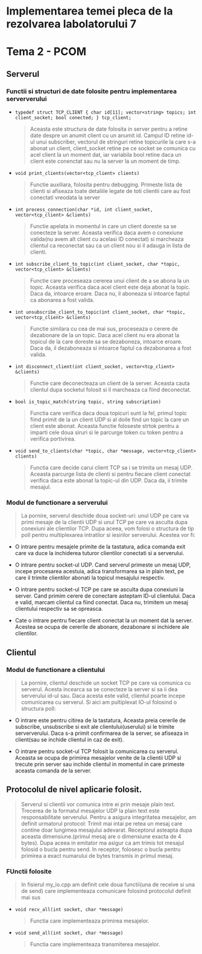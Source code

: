 # Implementarea temei pleca de la rezolvarea labolatorului 7
# Tema 2 - PCOM

## Serverul

### Functii si structuri de date folosite pentru implementarea serververului

 - `typedef struct TCP_CLIENT
{
    char id[11];
    vector<string> topics;
    int client_socket;
    bool conected;
} tcp_client;`

    > Aceasta este structura de date folosita in server pentru a retine date despre un anumit client cu un anumit id. Campul ID retine id-ul unui subscriber, vectorul de stringuri retine topicurile la care s-a abonat un client, client_socket retine pe ce socket se comunica cu acel client la un moment dat, iar variabila bool retine daca un client este conenctat sau nu la server la un moment de timp.

- `void print_clients(vector<tcp_client> clients)`

    > Functie auxiliara, folosita pentru debugging. Primeste lista de clienti si afiseaza toate detaliile legate de toti clientii care au fost conectati vreodata  la server

- `int process_connection(char *id, int client_socket, vector<tcp_client> &clients)`

    > Functie apelata in momentul in care un client doreste sa se conecteze la server. Aceasta verifica daca avem o conexiune valida(nu avem alt client cu acelasi ID conectat) si marcheaza clientul ca reconectat sau ca  un client nou si il adauga in lista de clienti.

- `int subscribe_client_to_topic(int client_socket, char *topic, vector<tcp_client> &clients)`

    > Functie care proceseaza cererea unui client de a se abona la un topic. Aceasta verifica daca acel client este deja abonat la topic. Daca da, intoarce eroare. Daca nu, il aboneaza si intoarce faptul ca abonarea a fost valida.

- `int unsubscribe_client_to_topic(int client_socket, char *topic, vector<tcp_client> &clients)`

    > Functie similara cu cea de mai sus, proceseaza o cerere de dezabonare de la un topic. Daca acel client nu era abonat la topicul de la care doreste sa se dezaboneza, intoarce eroare. Daca da, il dezaboneaza si intoarce faptul ca dezabonarea a fost valida.

- `int disconnect_client(int client_socket, vector<tcp_client> &clients)`

    > Functie care deconecteaza un client de la server. Aceasta cauta clientul dupa socketul folosit si il marcheaza ca fiind deconectat.

- `bool is_topic_match(string topic, string subscription)`

    > Functia care verifica daca doua topicuri sunt la fel, primul topic fiind primit de la un client UDP si al doile find un topic la care un client este abonat. Aceasta functie foloseste strtok pentru a imparti cele doua siruri si le parcurge token cu token pentru a verifica portivirea.

- `void send_to_clients(char *topic, char *message, vector<tcp_client> clients)`

    > Functia care decide carui client TCP sa i se trimita un mesaj UDP. Aceasta parcurge lista de clienti si pentru fiecare client conectat verifica daca este abonat la topic-ul din UDP. Daca da, ii trimite mesajul.

### Modul de functionare a serverului

> La pornire, serverul deschide doua socket-uri: unul UDP pe care va primi mesaje de la clientii UDP si unul TCP pe care va asculta dupa conexiuni ale clientilor TCP. Dupa aceea, vom folosi o structura de tip poll pentru multiplexarea intratilor si iesirilor serverului. Acestea vor fi:

- O intrare pentru mesajele primite de la tastatura, adica comanda exit care va duce la inchiderea tuturor clientilor conectati si a serverului.

- O intrare pentru socket-ul UDP. Cand serverul primeste un mesaj UDP, incepe procesarea acestuia, adica transformarea sa in plain text, pe care il trimite clientilor abonati la topicul mesajului respectiv.

- O intrare pentru socket-ul TCP pe care se asculta dupa conexiuni la server. Cand primim cerere de conectare asteptam ID-ul clientului. Daca e valid, marcam clientul ca fiind conectat. Daca nu, trimitem un mesaj clientului respectiv sa se opreasca.

- Cate o intrare pentru fiecare client conectat la un moment dat la server. Acestea se ocupa de cererile de abonare, dezabonare si inchidere ale clientilor.

## Clientul

### Modul de functionare a clientului

> La pornire, clientul deschide un socket TCP pe care va comunica cu serverul. Acesta incearca sa se conecteze la server si sa ii dea serverului id-ul sau. Daca acesta este valid, clientul poarte incepe comunicarea cu serverul. Si aici am pultiplexat IO-ul folosind o structura poll:

- O intrare este pentru citirea de la tastatura, Aceasta preia cererile de subscribe, unsubscribe si exit ale clientului(userului) si le trimite serververului. Daca s-a primit confirmarea de la server, se afiseaza in client(sau se inchide clientul in caz de exit).

- O intrare pentru socket-ul TCP folosit la comunicarea cu serverul. Aceasta se ocupa de primirea mesajelor venite de la clientii UDP si trecute prin server sau inchide clientul in momentul in care primeste aceasta comanda de la server.

## Protocolul de nivel aplicarie folosit.

> Serverul si clientii vor comunica intre ei prin mesaje plain text. Trecerea de la formatul mesajelor UDP la plain text este responsabilitate serverului. Pentru a asigura integritatea mesajelor, am definit urmatorul protocol: Trimit mai intai pe retea un mesaj care contine doar lungimea mesajului adevarat. Receptorul asteapta dupa aceasta dimensiune.(primul mesaj are o dimensiune exacta de 4 bytes). Dupa aceea in emitator ma asigur ca am trimis tot mesajul folosid o bucla pentru send. In receptor, folosesc o bucla pentru primirea a exact numarului de bytes transmis in primul mesaj.

### FUnctii folosite

> In fisierul my_io.cpp am definit cele doua functii(una de receive si una de send) care implementeaza comunicare folosind protocolul definit mai sus

- `void recv_all(int socket, char *message)`

    > Functia care implementeaza primirea mesajelor.

- `void send_all(int socket, char *message)`

    > Functia care implementeaza transmiterea mesajelor.